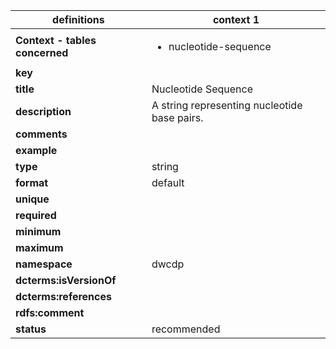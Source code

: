 | definitions | context 1 |
|-|-|
| **Context - tables concerned** | <ul><li>nucleotide-sequence</li></ul> |
| **key** |  |
| **title** | Nucleotide Sequence |
| **description** | A string representing nucleotide base pairs. |
| **comments** |  |
| **example** |  |
| **type** | string |
| **format** | default |
| **unique** |  |
| **required** |  |
| **minimum** |  |
| **maximum** |  |
| **namespace** | dwcdp |
| **dcterms:isVersionOf** |  |
| **dcterms:references** |  |
| **rdfs:comment** |  |
| **status** | recommended |
